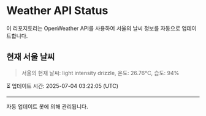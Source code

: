 
# Weather API Status

이 리포지토리는 OpenWeather API를 사용하여 서울의 날씨 정보를 자동으로 업데이트합니다.

## 현재 서울 날씨
> 서울의 현재 날씨: light intensity drizzle, 온도: 26.76°C, 습도: 94%

⏳ 업데이트 시간: 2025-07-04 03:22:05 (UTC)

---
자동 업데이트 봇에 의해 관리됩니다.
